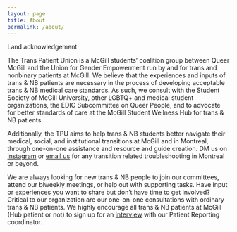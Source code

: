 ```yaml
---
layout: page
title: About
permalink: /about/
---
```


Land acknowledgement

The Trans Patient Union is a McGill students’ coalition group between Queer McGill and the Union for Gender Empowerment run by and for trans and nonbinary patients at McGill. We believe that the experiences and inputs of trans & NB patients are necessary in the process of developing acceptable trans & NB medical care standards. As such, we consult with the Student Society of McGill University, other LGBTQ+ and medical student organizations, the EDIC Subcommittee on Queer People, and to advocate for better standards of care at the McGill Student Wellness Hub for trans & NB patients. 

Additionally, the TPU aims to help trans & NB students better navigate their medical, social, and institutional transitions at McGill and in Montreal, through one-on-one assistance and resource and guide creation. DM us on [instagram](https://instagram.com/{{site.instagram_username}}) or [email us](mailto:{{site.email}}) for any transition related troubleshooting in Montreal or beyond. 

We are always looking for new trans & NB people to join our committees, attend our biweekly meetings, or help out with supporting tasks. Have input or experiences you want to share but don’t have time to get involved? Critical to our organization are our one-on-one consultations with ordinary trans & NB patients. We highly encourage all trans & NB patients at McGill (Hub patient or not) to sign up for an [interview](https://docs.google.com/forms/d/e/1FAIpQLSeKaSSFFmY4NMLWJDhsdH9w7v1bp1lVxfz1RK9ZKbTtqKQc6g/viewform) with our Patient Reporting coordinator.

